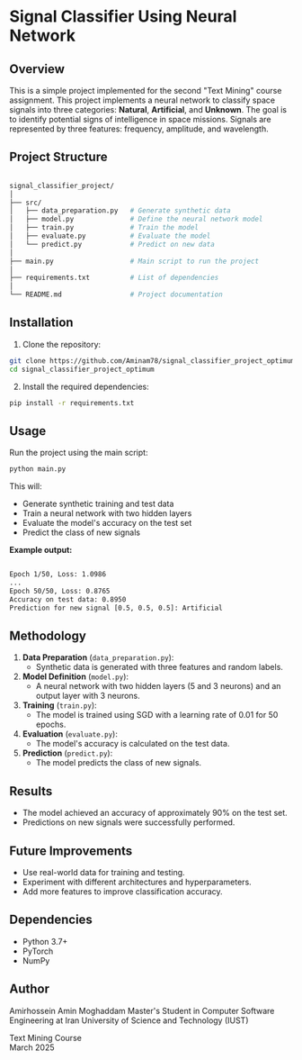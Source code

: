 # Signal Classifier Using Neural Network

## Overview
This is a simple project implemented for the second "Text Mining" course assignment.
This project implements a neural network to classify space signals into three categories: **Natural**, **Artificial**, and **Unknown**. The goal is to identify potential signs of intelligence in space missions. Signals are represented by three features: frequency, amplitude, and wavelength.

## Project Structure

```bash

signal_classifier_project/
│
├── src/
│   ├── data_preparation.py   # Generate synthetic data
│   ├── model.py              # Define the neural network model
│   ├── train.py              # Train the model
│   ├── evaluate.py           # Evaluate the model
│   └── predict.py            # Predict on new data
│
├── main.py                   # Main script to run the project
│
├── requirements.txt          # List of dependencies
│
└── README.md                 # Project documentation

```

## Installation
1. Clone the repository:
```bash
git clone https://github.com/Aminam78/signal_classifier_project_optimum.git
cd signal_classifier_project_optimum

```
2. Install the required dependencies:

```bash
pip install -r requirements.txt

```

## Usage
Run the project using the main script:
```bash
python main.py

``` 
This will:
- Generate synthetic training and test data
- Train a neural network with two hidden layers
- Evaluate the model's accuracy on the test set
- Predict the class of new signals

**Example output:**
```bash

Epoch 1/50, Loss: 1.0986
...
Epoch 50/50, Loss: 0.8765
Accuracy on test data: 0.8950
Prediction for new signal [0.5, 0.5, 0.5]: Artificial

```

## Methodology
1. **Data Preparation** (`data_preparation.py`):
   - Synthetic data is generated with three features and random labels.
2. **Model Definition** (`model.py`):
   - A neural network with two hidden layers (5 and 3 neurons) and an output layer with 3 neurons.
3. **Training** (`train.py`):
   - The model is trained using SGD with a learning rate of 0.01 for 50 epochs.
4. **Evaluation** (`evaluate.py`):
   - The model's accuracy is calculated on the test data.
5. **Prediction** (`predict.py`):
   - The model predicts the class of new signals.

## Results
- The model achieved an accuracy of approximately 90% on the test set.
- Predictions on new signals were successfully performed.

## Future Improvements
- Use real-world data for training and testing.
- Experiment with different architectures and hyperparameters.
- Add more features to improve classification accuracy.

## Dependencies
- Python 3.7+
- PyTorch
- NumPy

## Author
Amirhossein Amin Moghaddam
Master's Student in Computer Software Engineering at Iran University of Science and Technology (IUST)

Text Mining Course  
March 2025
